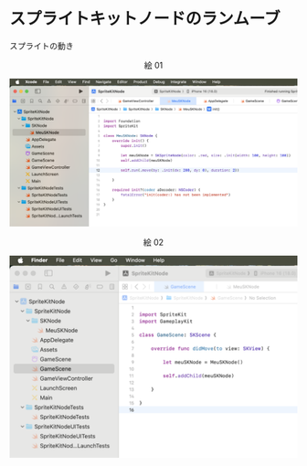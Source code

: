 # スプライトキットノードのランムーブ

スプライトの動き

<div align="center">
絵 01
</div>

![](Imagens/SpriteNode-RunMoveBy-Img01.png)

<div align="center">
絵 02
</div>

![](Imagens/SpriteNode-Run-Img02.png)


